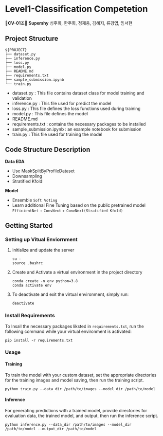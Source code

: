 # Level1-Classification Competetion
🌟**CV-01**조🌟 **Supershy**
성주희, 한주희, 정재웅, 김혜지, 류경엽, 임서현

## Project Structure

```
${PROJECT}
├── dataset.py
├── inference.py
├── loss.py
├── model.py
├── README.md
├── requirements.txt
├── sample_submission.ipynb
└── train.py
```

- dataset.py : This file contains dataset class for model training and validation
- inference.py : This file used for predict the model
- loss.py : This file defines the loss functions used during training
- model.py : This file defines the model
- README.md
- requirements.txt : contains the necessary packages to be installed
- sample_submission.ipynb : an example notebook for submission
- train.py : This file used for training the model

## Code Structure Description 

**Data EDA**

 - Use MaskSplitByProfileDataset
 - Downsampling
 - Stratified Kfold

**Model**
 - Ensemble `Soft Voting`
 - Learn additional Fine Tuning based on the public pretrained model
	 `EfficientNet` + `ConvNext` + `ConvNext(Stratified Kfold)`


## Getting Started

### Setting up Vitual Enviornment

1. Initialize and update the server
	```
    su -
    source .bashrc
    ```

2. Create and Activate a virtual environment in the project directory

	```
    conda create -n env python=3.8
    conda activate env
	```

4. To deactivate and exit the virtual environment, simply run:

	```
	deactivate
	```

### Install Requirements

To Insall the necessary packages liksted in `requirements.txt`, run the following command while your virtual environment is activated:
```
pip install -r requirements.txt
```

### Usage

#### Training

To train the model with your custom dataset, set the appropriate directories for the training images and model saving, then run the training script.
```
python train.py --data_dir /path/to/images --model_dir /path/to/model
```

#### Inference

For generating predictions with a trained model, provide directories for evaluation data, the trained model, and output, then run the inference script.
```
python inference.py --data_dir /path/to/images --model_dir /path/to/model --output_dir /path/to/model
```

